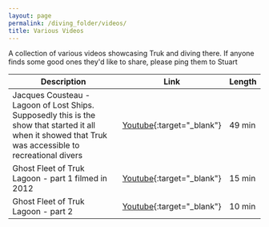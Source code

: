 ```yaml
---
layout: page
permalink: /diving_folder/videos/
title: Various Videos
---
```


A collection of various videos showcasing Truk and diving there. If anyone finds some good ones they'd like to share, please ping them to Stuart

| Description | Link | Length|
| ---------------| ------------------------- | -------- |
| Jacques Cousteau - Lagoon of Lost Ships. Supposedly this is the show that started it all when it showed that Truk was accessible to recreational divers | [Youtube](https://youtu.be/-jL2MLzMTyM){:target="\_blank"}| 49 min |
| Ghost Fleet of Truk Lagoon - part 1 filmed in 2012| [Youtube](https://youtu.be/5QRN4K3inDA){:target="\_blank"}| 15 min |
| Ghost Fleet of Truk Lagoon - part 2 | [Youtube](https://youtu.be/WuxDs9-mtw4){:target="\_blank"}| 10 min |